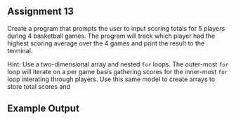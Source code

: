 ## Assignment 13
Create a program that prompts the user to input scoring totals for 5 players during 4 basketball games. The program will track which player had the highest scoring average over the 4 games and print the result to the terminal. 

Hint: Use a two-dimensional array and nested `for` loops. The outer-most `for` loop will iterate on a per game basis gathering scores for the inner-most `for` loop interating through players. Use this same model to create arrays to store total scores and 

## Example Output
